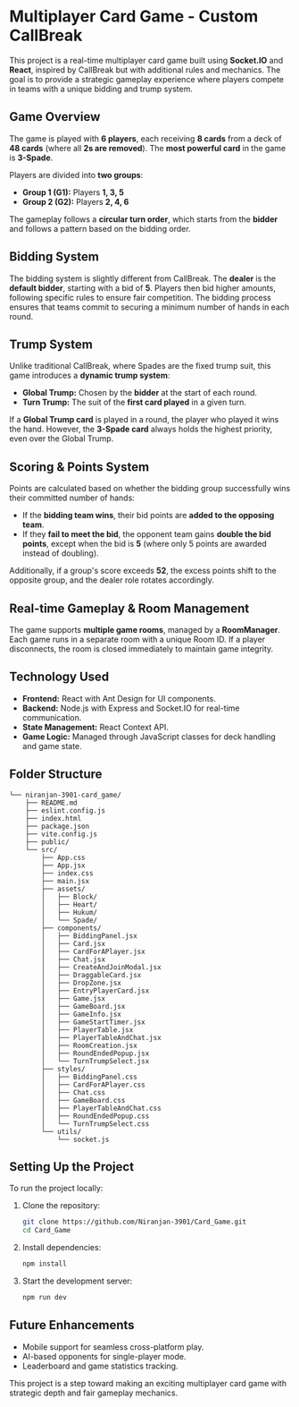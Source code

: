 # Multiplayer Card Game - Custom CallBreak

This project is a real-time multiplayer card game built using **Socket.IO** and **React**, inspired by CallBreak but with additional rules and mechanics. The goal is to provide a strategic gameplay experience where players compete in teams with a unique bidding and trump system.

## **Game Overview**
The game is played with **6 players**, each receiving **8 cards** from a deck of **48 cards** (where all **2s are removed**). The **most powerful card** in the game is **3-Spade**.

Players are divided into **two groups**:
- **Group 1 (G1):** Players **1, 3, 5**
- **Group 2 (G2):** Players **2, 4, 6**

The gameplay follows a **circular turn order**, which starts from the **bidder** and follows a pattern based on the bidding order.

## **Bidding System**
The bidding system is slightly different from CallBreak. The **dealer** is the **default bidder**, starting with a bid of **5**. Players then bid higher amounts, following specific rules to ensure fair competition. The bidding process ensures that teams commit to securing a minimum number of hands in each round.

## **Trump System**
Unlike traditional CallBreak, where Spades are the fixed trump suit, this game introduces a **dynamic trump system**:
- **Global Trump:** Chosen by the **bidder** at the start of each round.
- **Turn Trump:** The suit of the **first card played** in a given turn.

If a **Global Trump card** is played in a round, the player who played it wins the hand. However, the **3-Spade card** always holds the highest priority, even over the Global Trump.

## **Scoring & Points System**
Points are calculated based on whether the bidding group successfully wins their committed number of hands:
- If the **bidding team wins**, their bid points are **added to the opposing team**.
- If they **fail to meet the bid**, the opponent team gains **double the bid points**, except when the bid is **5** (where only 5 points are awarded instead of doubling).

Additionally, if a group's score exceeds **52**, the excess points shift to the opposite group, and the dealer role rotates accordingly.

## **Real-time Gameplay & Room Management**
The game supports **multiple game rooms**, managed by a **RoomManager**. Each game runs in a separate room with a unique Room ID. If a player disconnects, the room is closed immediately to maintain game integrity.

## **Technology Used**
- **Frontend:** React with Ant Design for UI components.
- **Backend:** Node.js with Express and Socket.IO for real-time communication.
- **State Management:** React Context API.
- **Game Logic:** Managed through JavaScript classes for deck handling and game state.

## **Folder Structure**
```
└── niranjan-3901-card_game/
    ├── README.md
    ├── eslint.config.js
    ├── index.html
    ├── package.json
    ├── vite.config.js
    ├── public/
    └── src/
        ├── App.css
        ├── App.jsx
        ├── index.css
        ├── main.jsx
        ├── assets/
        │   ├── Block/
        │   ├── Heart/
        │   ├── Hukum/
        │   └── Spade/
        ├── components/
        │   ├── BiddingPanel.jsx
        │   ├── Card.jsx
        │   ├── CardForAPlayer.jsx
        │   ├── Chat.jsx
        │   ├── CreateAndJoinModal.jsx
        │   ├── DraggableCard.jsx
        │   ├── DropZone.jsx
        │   ├── EntryPlayerCard.jsx
        │   ├── Game.jsx
        │   ├── GameBoard.jsx
        │   ├── GameInfo.jsx
        │   ├── GameStartTimer.jsx
        │   ├── PlayerTable.jsx
        │   ├── PlayerTableAndChat.jsx
        │   ├── RoomCreation.jsx
        │   ├── RoundEndedPopup.jsx
        │   └── TurnTrumpSelect.jsx
        ├── styles/
        │   ├── BiddingPanel.css
        │   ├── CardForAPlayer.css
        │   ├── Chat.css
        │   ├── GameBoard.css
        │   ├── PlayerTableAndChat.css
        │   ├── RoundEndedPopup.css
        │   └── TurnTrumpSelect.css
        └── utils/
            └── socket.js
```

## **Setting Up the Project**
To run the project locally:

1. Clone the repository:
   ```sh
   git clone https://github.com/Niranjan-3901/Card_Game.git
   cd Card_Game
   ```

2. Install dependencies:
   ```sh
   npm install
   ```

3. Start the development server:
   ```sh
   npm run dev
   ```

## **Future Enhancements**
- Mobile support for seamless cross-platform play.
- AI-based opponents for single-player mode.
- Leaderboard and game statistics tracking.

This project is a step toward making an exciting multiplayer card game with strategic depth and fair gameplay mechanics.

